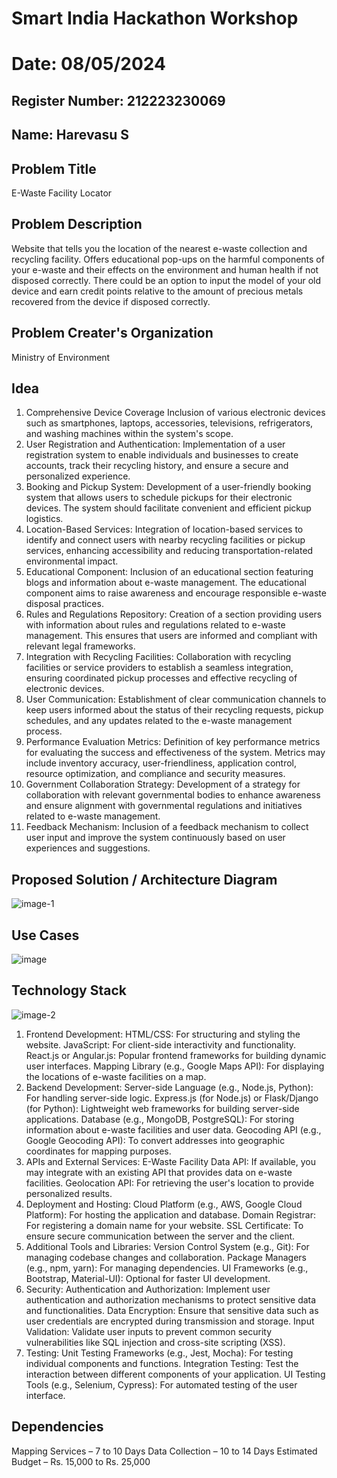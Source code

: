 # Smart India Hackathon Workshop
# Date: 08/05/2024
## Register Number: 212223230069
## Name: Harevasu S
## Problem Title
E-Waste Facility Locator
## Problem Description
Website that tells you the location of the nearest e-waste collection and recycling facility. Offers educational pop-ups on the harmful components of your e-waste and their effects on the environment and human health if not disposed correctly. There could be an option to input the model of your old device and earn credit points relative to the amount of precious metals recovered from the device if disposed correctly.
## Problem Creater's Organization
Ministry of Environment

## Idea
1. Comprehensive Device Coverage
        Inclusion of various electronic devices such as smartphones, laptops, accessories, televisions, refrigerators, and washing machines within the system's scope. 
2. User Registration and Authentication:
       Implementation of a user registration system to enable individuals and businesses to create accounts, track their recycling history, and ensure a secure and personalized experience. 
3. Booking and Pickup System: 
       Development of a user-friendly booking system that allows users to schedule pickups for their electronic devices. The system should facilitate convenient and efficient pickup logistics. 
4. Location-Based Services: 
        Integration of location-based services to identify and connect users with nearby recycling facilities or pickup services, enhancing accessibility and reducing transportation-related environmental impact. 
5. Educational Component: 
       Inclusion of an educational section featuring blogs and information about e-waste management. The educational component aims to raise awareness and encourage responsible e-waste disposal practices. 
6. Rules and Regulations Repository: 
      Creation of a section providing users with information about rules and regulations related to e-waste management. This ensures that users are informed and compliant with relevant legal frameworks. 
8. Integration with Recycling Facilities: 
      Collaboration with recycling facilities or service providers to establish a seamless integration, ensuring coordinated pickup processes and effective recycling of electronic devices. 
9. User Communication: 
       Establishment of clear communication channels to keep users informed about the status of their recycling requests, pickup schedules, and any updates related to the e-waste management process. 
10. Performance Evaluation Metrics: 
     Definition of key performance metrics for evaluating the success and effectiveness of the system. Metrics may include inventory accuracy, user-friendliness, application control, resource optimization, and compliance and security measures.
11. Government Collaboration Strategy:
     Development of a strategy for collaboration with relevant governmental bodies to enhance awareness and ensure alignment with governmental regulations and initiatives related to e-waste management. 
12. Feedback Mechanism: 
      Inclusion of a feedback mechanism to collect user input and improve the system continuously based on user experiences and suggestions. 
## Proposed Solution / Architecture Diagram
![image-1](https://github.com/Harevasu/SIHPS/assets/147985044/78a4f504-ea28-4427-8aa6-6b4ce08c196e)

## Use Cases
![image](https://github.com/Harevasu/SIHPS/assets/147985044/fb683732-9167-4c85-81e1-490775fe13d8)

## Technology Stack
![image-2](https://github.com/Harevasu/SIHPS/assets/147985044/203a7df5-f41c-4f02-9688-1db7f34e32b6)


1. Frontend Development:
HTML/CSS: For structuring and styling the website.
JavaScript: For client-side interactivity and functionality.
React.js or Angular.js: Popular frontend frameworks for building dynamic user interfaces.
Mapping Library (e.g., Google Maps API): For displaying the locations of e-waste facilities on a map.
2. Backend Development:
Server-side Language (e.g., Node.js, Python): For handling server-side logic.
Express.js (for Node.js) or Flask/Django (for Python): Lightweight web frameworks for building server-side applications.
Database (e.g., MongoDB, PostgreSQL): For storing information about e-waste facilities and user data.
Geocoding API (e.g., Google Geocoding API): To convert addresses into geographic coordinates for mapping purposes.
3. APIs and External Services:
E-Waste Facility Data API: If available, you may integrate with an existing API that provides data on e-waste facilities.
Geolocation API: For retrieving the user's location to provide personalized results.
4. Deployment and Hosting:
Cloud Platform (e.g., AWS, Google Cloud Platform): For hosting the application and database.
Domain Registrar: For registering a domain name for your website.
SSL Certificate: To ensure secure communication between the server and the client.
5. Additional Tools and Libraries:
Version Control System (e.g., Git): For managing codebase changes and collaboration.
Package Managers (e.g., npm, yarn): For managing dependencies.
UI Frameworks (e.g., Bootstrap, Material-UI): Optional for faster UI development.
6. Security:
Authentication and Authorization: Implement user authentication and authorization mechanisms to protect sensitive data and functionalities.
Data Encryption: Ensure that sensitive data such as user credentials are encrypted during transmission and storage.
Input Validation: Validate user inputs to prevent common security vulnerabilities like SQL injection and cross-site scripting (XSS).
7. Testing:
Unit Testing Frameworks (e.g., Jest, Mocha): For testing individual components and functions.
Integration Testing: Test the interaction between different components of your application.
UI Testing Tools (e.g., Selenium, Cypress): For automated testing of the user interface.
## Dependencies
Mapping Services – 7 to 10 Days
Data Collection – 10 to 14 Days
Estimated Budget – Rs. 15,000 to Rs. 25,000
